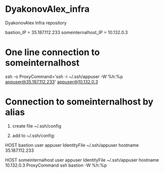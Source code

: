 # DyakonovAlex_infra
DyakonovAlex Infra repository

bastion_IP = 35.187.112.233
someinternalhost_IP = 10.132.0.3

# One line connection to someinternalhost
ssh -o ProxyCommand='ssh -i ~/.ssh/appuser -W %h:%p appuser@35.187.112.233' appuser@10.132.0.3

# Connection to someinternalhost by alias
1. create file ~/.ssh/config

2. add to ~/.ssh/config:

HOST bastion
  user appuser
  IdentityFile ~/.ssh/appuser
  hostname 35.187.112.233


HOST someinternalhost
  user appuser
  IdentityFile ~/.ssh/appuser
  hostname 10.132.0.3
  ProxyCommand ssh bastion -W %h:%p

